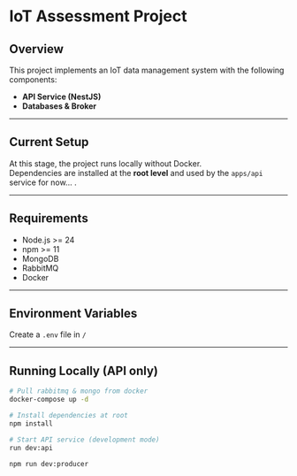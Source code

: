 # IoT Assessment Project

## Overview
This project implements an IoT data management system with the following components:

- **API Service (NestJS)**
- **Databases & Broker**

---

## Current Setup
At this stage, the project runs locally without Docker.  
Dependencies are installed at the **root level** and used by the `apps/api` service for now... .

---

## Requirements
- Node.js >= 24
- npm >= 11
- MongoDB
- RabbitMQ
- Docker

---

## Environment Variables
Create a `.env` file in `/`


---

## Running Locally (API only)
```bash
# Pull rabbitmq & mongo from docker
docker-compose up -d

# Install dependencies at root
npm install

# Start API service (development mode)
run dev:api

npm run dev:producer
